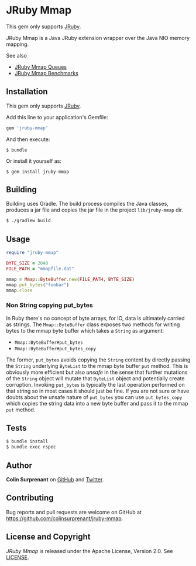 # JRuby Mmap

This gem only supports [JRuby](http://jruby.org/).

JRuby Mmap is a Java JRuby extension wrapper over the Java NIO memory mapping. 

See also
- [JRuby Mmap Queues](https://github.com/colinsurprenant/jruby-mmap-queues)
- [JRuby Mmap Benchmarks](https://github.com/colinsurprenant/jruby-mmap-benchmark)

## Installation

This gem only supports [JRuby](http://jruby.org/).

Add this line to your application's Gemfile:

```ruby
gem 'jruby-mmap'
```

And then execute:

    $ bundle

Or install it yourself as:

    $ gem install jruby-mmap

## Building

Building uses Gradle. The build process compiles the Java classes, produces a jar file and copies the jar file in the project `lib/jruby-mmap` dir.

```sh
$ ./gradlew build
```

## Usage

```ruby
require "jruby-mmap"

BYTE_SIZE = 2048
FILE_PATH = "mmapfile.dat"

mmap = Mmap::ByteBuffer.new(FILE_PATH, BYTE_SIZE)
mmap.put_bytes("foobar")
mmap.close
```

### Non String copying put_bytes

In Ruby there's no concept of byte arrays, for IO, data is ultimately carried as strings. The `Mmap::ByteBuffer` class exposes two methods for 
writing bytes to the mmap byte buffer which takes a `String` as argument: 
- `Mmap::ByteBuffer#put_bytes`
- `Mmap::ByteBuffer#put_bytes_copy`

The former, `put_bytes` avoids 
copying the `String` content by directly passing the `String` underlying `ByteList` to the mmap byte buffer `put` method. This is 
obviously more efficient but also *unsafe* in the sense that further mutations of the `String` object will mutate that `ByteList` object and 
potentially create corruption. Invoking `put_bytes` is typically the last operation performed on that string so in most cases it
should just be fine. If you are not sure or have doubts about the unsafe nature of `put_bytes` you can use `put_bytes_copy` which copies the 
string data into a new byte buffer and pass it to the mmap `put` method.

## Tests

```sh
$ bundle install
$ bundle exec rspec
```

## Author

**Colin Surprenant** on [GitHub](https://github.com/colinsurprenant) and [Twitter](https://twitter.com/colinsurprenant).

## Contributing

Bug reports and pull requests are welcome on GitHub at https://github.com/colinsurprenant/jruby-mmap.

## License and Copyright

*JRuby Mmap* is released under the Apache License, Version 2.0. See [LICENSE](https://github.com/colinsurprenant/jruby-mmap/blob/master/LICENSE).
